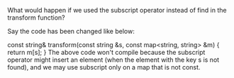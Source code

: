 What would happen if we used the subscript operator instead of find in the transform function?

Say the code has been changed like below:

const string& transform(const string &s, const map<string, string> &m)
{
    return m[s];
}
The above code won't compile because the subscript operator might insert an element (when the element with the key s is not found), and we may use subscript only on a map that is not const.